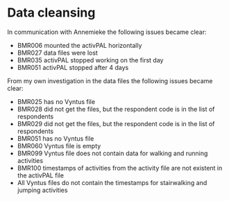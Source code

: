 # Data cleansing
In communication with Annemieke the following issues became clear:
* BMR006 mounted the activPAL horizontally
* BMR027 data files were lost
* BMR035 activPAL stopped working on the first day
* BMR051 activPAL stopped after 4 days

From my own investigation in the data files the following issues became clear:
* BMR025 has no Vyntus file
* BMR028 did not get the files, but the respondent code is in the list of respondents
* BMR029 did not get the files, but the respondent code is in the list of respondents
* BMR051 has no Vyntus file
* BMR060 Vyntus file is empty
* BMR099 Vyntus file does not contain data for walking and running activities
* BMR100 timestamps of activities from the activity file are not existent in the activPAL file 
* All Vyntus files do not contain the timestamps for stairwalking and jumping activities